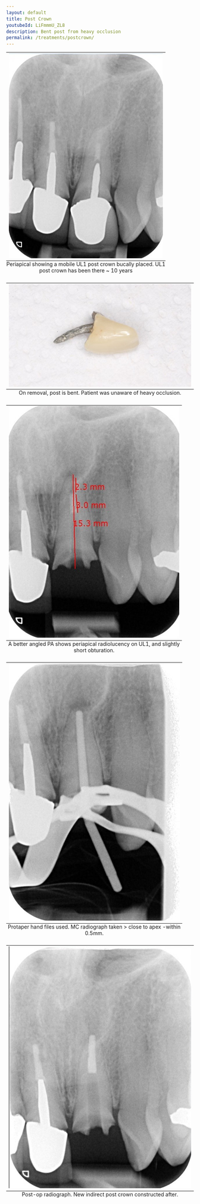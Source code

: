 ```yaml
---
layout: default
title: Post Crown
youtubeId: LiFmmmU_ZL8
description: Bent post from heavy occlusion
permalink: /treatments/postcrown/
---
```


<table class="image">
<caption align="bottom">Periapical showing a mobile UL1 post crown bucally placed. UL1 post crown has been there ~ 10 years</caption>
<tr><td><img src="/images/post/final.jpg" alt=""/></td></tr>
</table>

<table class="image">
<caption align="bottom">On removal, post is bent. Patient was unaware of heavy occlusion.</caption>
<tr><td><img src="/images/post/bentpost.jpg" alt=""/></td></tr>
</table>

<table class="image">
<caption align="bottom">A better angled PA shows periapical radiolucency on UL1, and slightly short obturation.</caption>
<tr><td><img src="/images/post/prep.jpg" alt=""/></td></tr>
</table>

<table class="image">
<caption align="bottom">Protaper hand files used. MC radiograph taken > close to apex -within 0.5mm.</caption>
<tr><td><img src="/images/post/rct1.jpg" alt=""/></td></tr>
</table>

<table class="image">
<caption align="bottom">Post-op radiograph. New indirect post crown constructed after.</caption>
<tr><td><img src="/images/post/complete.jpg" alt=""/></td></tr>
</table>
